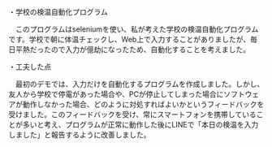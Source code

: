 ・学校の検温自動化プログラム


　このプログラムはseleniumを使い、私が考えた学校の検温自動化プログラムです。学校で朝に体温チェックし、Web上で入力することがありましたが、毎日平熱だったので入力が億劫になったため、自動化することを考えました。

・工夫した点

　最初のデモでは、入力だけを自動化するプログラムを作成しました。しかし、友人から学校で停電があった場合や、PCが停止してしまった場合にソフトウェアが動作しなかった場合、どのように対処すればよいかというフィードバックを受けました。このフィードバックを受け、常にスマートフォンを携帯していることが多いと考え、プログラムが正常に動作した後にLINEで「本日の検温を入力しました」と報告するように改善しました。
